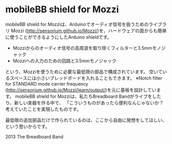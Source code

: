 # mobileBB shield for Mozzi


mobileBB shield for Mozziは、Arduinoでオーディオ信号を扱うためのライブラリ 
Mozzi (http://sensorium.github.io/Mozzi/)を、ハードウェアの面からも簡単に使うことができるようにしたArduino shieldです。
 
- Mozziからのオーディオ信号の高周波を取り除くフィルターと3.5mmモノジャック
- Mozziへの入力のための回路と3.5mmモノジャック

という、Mozziを使うために必要な最低限の部品で構成されています。
空いているスペースには小さいブレッドボードを入れることもできます。
※Notch filter for STANDARD mode carrier frequency (http://sensorium.github.io/Mozzi/learn/output/)を元に基板を設計しています。
mobileBB shield for Mozziは、私たちBreadboard Bandがライブをしたり、新しい楽器を作る中で、
「こういうものがあったら便利なんじゃないか？考えていたことを実現したものです。

最低限の追加部品だけで作られているのは、ここから自由に発想をしてほしい、という思いからです。

2013 The Breadboard Band
